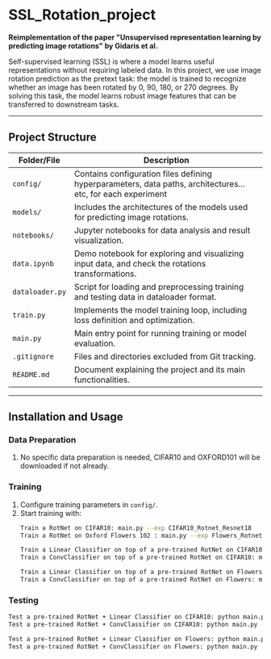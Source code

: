 # SSL_Rotation_project

**Reimplementation of the paper "Unsupervised representation learning by predicting image rotations" by Gidaris et al.**

Self-supervised learning (SSL) is where a model learns useful representations without requiring labeled data. 
In this project, we use image rotation prediction as the pretext task: the model is trained to recognize whether an image has been rotated by 0, 90, 180, or 270 degrees. 
By solving this task, the model learns robust image features that can be transferred to downstream tasks.

---

## Project Structure

| **Folder/File**             | **Description**                                                                                                                                                                   |
|-----------------------------|-----------------------------------------------------------------------------------------------------------------------------------------------------------------------------------|
| `config/`                  | Contains configuration files defining hyperparameters, data paths, architectures... etc, for each experiment                                                                                                           |
| `models/`                  | Includes the architectures of the models used for predicting image rotations.                                                                                                     |
| `notebooks/`               | Jupyter notebooks for data analysis and result visualization.                                                                                                                     |
| `data.ipynb`               | Demo notebook for exploring and visualizing input data, and check the rotations transformations.                                                                                                                                |
| `dataloader.py`            | Script for loading and preprocessing training and testing data in dataloader format.                                                                                                                   |
| `train.py`                 | Implements the model training loop, including loss definition and optimization.                                                                                                   |
| `main.py`                  | Main entry point for running training or model evaluation.                                                                                                                        |
| `.gitignore`               | Files and directories excluded from Git tracking.                                                                                                                                |
| `README.md`                | Document explaining the project and its main functionalities.                                                                                                                     |

---

## Installation and Usage

### Data Preparation
1. No specific data preparation is needed, CIFAR10 and OXFORD101 will be downloaded if not already.

   
### Training
1. Configure training parameters in `config/`.
2. Start training with:
   ```bash
   Train a RotNet on CIFAR10: main.py --exp CIFAR10_Rotnet_Resnet18
   Train a RotNet on Oxford Flowers 102 : main.py --exp Flowers_Rotnet_Resnet18
   
   Train a Linear Classifier on top of a pre-trained RotNet on CIFAR10: main.py --exp CIFAR10_LinearClassifier_on_Rotnet_Resnet18_layer[layer number]_feat --checkpoint [checkpoint number of the RotNet]
   Train a ConvClassifier on top of a pre-trained RotNet on CIFAR10: main.py --exp CIFAR10_ConvClassifier_on_Rotnet_Resnet18_layer[layer number]_feat --checkpoint [checkpoint number of the RotNet]

   Train a Linear Classifier on top of a pre-trained RotNet on Flowers: main.py --exp Flowers_LinearClassifier_on_Rotnet_Resnet18_layer[layer number]_feat --checkpoint [checkpoint number of the RotNet]
   Train a ConvClassifier on top of a pre-trained RotNet on Flowers: main.py --exp Flowers_ConvClassifier_on_Rotnet_Resnet18_layer[layer number]_feat --checkpoint [checkpoint number of the RotNet]

### Testing
   ```bash
   Test a pre-trained RotNet + Linear Classifier on CIFAR10: python main.py --exp CIFAR10_LinearClassifier_on_Rotnet_Resnet18_layer[layer number]_feat --evaluate True --checkpoint [checkpoint number of the RotNet]
   Test a pre-trained RotNet + ConvClassifier on CIFAR10: python main.py --exp CIFAR10_ConvClassifier_on_Rotnet_Resnet18_layer[layer number]_feat --evaluate True --checkpoint [checkpoint number of the RotNet]

   Test a pre-trained RotNet + Linear Classifier on Flowers: python main.py --exp Flowers_LinearClassifier_on_Rotnet_Resnet18_layer[layer number]_feat --evaluate True --checkpoint [checkpoint number of the RotNet]
   Test a pre-trained RotNet + ConvClassifier on Flowers: python main.py --exp Flowers_ConvClassifier_on_Rotnet_Resnet18_layer[layer number]_feat --evaluate True --checkpoint [checkpoint number of the RotNet]






